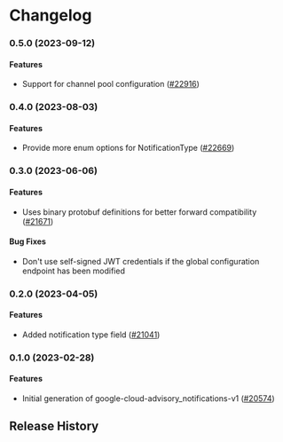 # Changelog

### 0.5.0 (2023-09-12)

#### Features

* Support for channel pool configuration ([#22916](https://github.com/googleapis/google-cloud-ruby/issues/22916)) 

### 0.4.0 (2023-08-03)

#### Features

* Provide more enum options for NotificationType ([#22669](https://github.com/googleapis/google-cloud-ruby/issues/22669)) 

### 0.3.0 (2023-06-06)

#### Features

* Uses binary protobuf definitions for better forward compatibility ([#21671](https://github.com/googleapis/google-cloud-ruby/issues/21671)) 
#### Bug Fixes

* Don't use self-signed JWT credentials if the global configuration endpoint has been modified 

### 0.2.0 (2023-04-05)

#### Features

* Added notification type field ([#21041](https://github.com/googleapis/google-cloud-ruby/issues/21041)) 

### 0.1.0 (2023-02-28)

#### Features

* Initial generation of google-cloud-advisory_notifications-v1 ([#20574](https://github.com/googleapis/google-cloud-ruby/issues/20574)) 

## Release History

